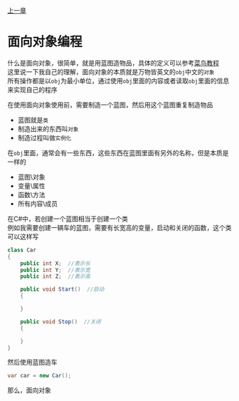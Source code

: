 [上一章](./page5.md)

# 面向对象编程

什么是面向对象，很简单，就是用蓝图造物品，具体的定义可以参考[菜鸟教程](https://www.runoob.com/cplusplus/cpp-classes-objects.html)  
这里说一下我自己的理解，面向对象的本质就是万物皆英文的`obj`中文的`对象`  
所有操作都是以`obj`为最小单位，通过使用`obj`里面的内容或者读取`obj`里面的信息来实现自己的程序  

在使用面向对象使用前，需要制造一个蓝图，然后用这个蓝图重复制造物品  
- 蓝图就是`类`
- 制造出来的东西叫`对象`
- 制造过程叫做`实例化`

在`obj`里面，通常会有一些东西，这些东西在蓝图里面有另外的名称，但是本质是一样的  
- 蓝图\对象
- 变量\属性
- 函数\方法
- 所有内容\成员

在C#中，若创建一个蓝图相当于创建一个类  
例如我需要创建一辆车的蓝图，需要有长宽高的变量，启动和关闭的函数，这个类可以这样写
```C#
class Car
{
    public int X;  //表示长
    public int Y;  //表示宽
    public int Z;  //表示高

    public void Start()  //启动
    {

    }

    public void Stop()  //关闭
    {

    }
}
```

然后使用蓝图造车
```C#
var car = new Car();
```

那么，面向对象


